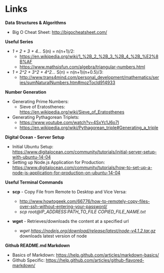 # Links

**Data Structures & Algorithms**
* Big O Cheat Sheet: http://bigocheatsheet.com/

**Useful Series**
* *1 + 2 + 3 + 4...* S(n) = n(n+1)/2: 
  * https://en.wikipedia.org/wiki/1_%2B_2_%2B_3_%2B_4_%2B_%E2%8B%AF
  * https://www.mathsisfun.com/algebra/triangular-numbers.html
* *1 + 2^2 + 3^2 + 4^2...* S(n) = n(n+1)(n+0.5)/3: 
    * http://www.trans4mind.com/personal_development/mathematics/series/sumNaturalNumbers.htm#mozTocId914933

**Number Generation**
* Generating Prime Numbers: 
  * Sieve of Eratosthenes: https://en.wikipedia.org/wiki/Sieve_of_Eratosthenes
* Generating Pythagorean Triplets:
  * https://www.youtube.com/watch?v=4SxYc1J6o7I
  * https://en.wikipedia.org/wiki/Pythagorean_triple#Generating_a_triple

**Digital Ocean - Server Setup**
* Initial Ubuntu Setup: https://www.digitalocean.com/community/tutorials/initial-server-setup-with-ubuntu-14-04
* Setting up Node.js Application for Production: https://www.digitalocean.com/community/tutorials/how-to-set-up-a-node-js-application-for-production-on-ubuntu-14-04  

**Useful Terminal Commands**

* **scp** - Copy File from Remote to Desktop and Vice Versa: 
  * http://www.howtogeek.com/66776/how-to-remotely-copy-files-over-ssh-without-entering-your-password/
  * *scp root@IP_ADDRESS:PATH_TO_FILE COPIED_FILE_NAME.txt*

* **wget** - Retrieves/downloads the content at a specified url 
  * *wget https://nodejs.org/download/release/latest/node-v4.1.2.tar.gz* downloads latest version of node

**Github README.md Markdown**
* Basics of Markdown: https://help.github.com/articles/markdown-basics/
* Github Specific: https://help.github.com/articles/github-flavored-markdown/